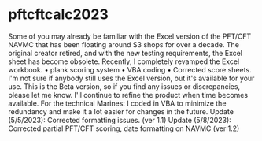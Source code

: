 # pftcftcalc2023

Some of you may already be familiar with the Excel version of the PFT/CFT NAVMC that has been floating around S3 shops for over a decade. The original creator retired, and with the new testing requirements, the Excel sheet has become obsolete. Recently, I completely revamped the Excel workbook.
•	plank scoring system
•	VBA coding
•	Corrected score sheets.
I'm not sure if anybody still uses the Excel version, but it's available for your use. This is the Beta version, so if you find any issues or discrepancies, please let me know. I'll continue to refine the product when time becomes available.
For the technical Marines:
I coded in VBA to minimize the redundancy and make it a lot easier for changes in the future.
Update (5/5/2023): Corrected formatting issues. (ver 1.1)
Update (5/8/2023): Corrected partial PFT/CFT scoring, date formatting on NAVMC (ver 1.2)
